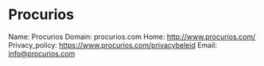 
# Procurios

Name: Procurios
Domain: procurios.com
Home: http://www.procurios.com/
Privacy_policy: https://www.procurios.com/privacybeleid
Email: info@procurios.com
